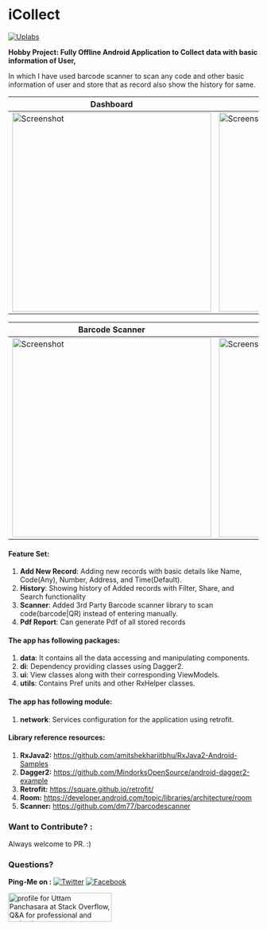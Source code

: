 # iCollect
[![Uplabs](https://img.shields.io/badge/Uplabs-icollect-orange.svg)](https://www.uplabs.com/posts/icollect)

**Hobby Project: Fully Offline Android Application to Collect data with basic information of User,**

In which I have used barcode scanner to scan any code and other basic information of user and store that as record also show the history for same.

| Dashboard | Add New Record | History with (Filter,Detail,Share) |
| -------------------------------- | --------------------------------- | -------------------------------- | 
| <img src="https://github.com/UttamPanchasara/iCollect/blob/master/app/src/main/assets/screenshots/icollect_dashboard.png" height="400" alt="Screenshot"/> | <img src="https://i.imgur.com/bN0ClZg.gif" height="400" alt="Screenshot"/>  | <img src="https://i.imgur.com/C9vy26y.gif" height="400" alt="Screenshot"/> |

| Barcode Scanner | Pdf Report | Search |
| -------------------------------- | -------------------------------- | -------------------------------- |
| <img src="https://i.imgur.com/uIdqbNX.gif" height="400" alt="Screenshot"/> | <img src="https://i.imgur.com/L8aJlxz.gif" height="400" alt="Screenshot"/> | <img src="https://i.imgur.com/4JZu84t.gif" height="400" alt="Screenshot"/> |



#### Feature Set:
1. **Add New Record**: Adding new records with basic details like Name, Code(Any), Number, Address, and Time(Default).
2. **History**: Showing history of Added records with Filter, Share, and Search functionality
3. **Scanner**: Added 3rd Party Barcode scanner library to scan code(barcode|QR) instead of entering manually.
4. **Pdf Report**: Can generate Pdf of all stored records

#### The app has following packages:
1. **data**: It contains all the data accessing and manipulating components.
2. **di**: Dependency providing classes using Dagger2.
3. **ui**: View classes along with their corresponding ViewModels.
4. **utils**: Contains Pref units and other RxHelper classes.

#### The app has following module:
1. **network**: Services configuration for the application using retrofit.

#### Library reference resources:
1. **RxJava2:** https://github.com/amitshekhariitbhu/RxJava2-Android-Samples
2. **Dagger2:** https://github.com/MindorksOpenSource/android-dagger2-example
3. **Retrofit:** https://square.github.io/retrofit/
4. **Room:** https://developer.android.com/topic/libraries/architecture/room
5. **Scanner:** https://github.com/dm77/barcodescanner

### Want to Contribute? :
Always welcome to PR. :)

### Questions?
 
**Ping-Me on :**  [![Twitter](https://img.shields.io/badge/Twitter-%40UTM__Panchasara-blue.svg)](https://twitter.com/UTM_Panchasara)
[![Facebook](https://img.shields.io/badge/Facebook-Uttam%20Panchasara-blue.svg)](https://www.facebook.com/UttamPanchasara94)


<a href="https://stackoverflow.com/users/5719935/uttam-panchasara">
<img src="https://stackoverflow.com/users/flair/5719935.png" width="208" height="58" alt="profile for Uttam Panchasara at Stack Overflow, Q&amp;A for professional and enthusiast programmers" title="profile for Uttam Panchasara at Stack Overflow, Q&amp;A for professional and enthusiast programmers">
</a>
